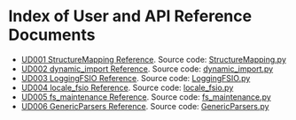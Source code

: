 # Index of User and API Reference Documents

* [UD001 StructureMapping Reference](./UD001_StructureMapping_Reference.md). Source code: [StructureMapping.py](../../StructureMapping.py)
* [UD002 dynamic_import Reference](./UD002_dynamic_import_Reference.md). Source code: [dynamic_import.py](../../dynamic_import.py)
* [UD003 LoggingFSIO Reference](./UD003_LoggingFSIO_Reference.md). Source code: [LoggingFSIO.py](../../LoggingFSIO.py)
* [UD004 locale_fsio Reference](./UD004_locale_fsio_Reference.md). Source code: [locale_fsio.py](../../locale_fsio.py)
* [UD005 fs_maintenance Reference](./UD005_fs_maintenance_Reference.md). Source code: [fs_maintenance.py](../../fs_maintenance.py)
* [UD006 GenericParsers Reference](./UD006_GenericParsers_Reference.md). Source code: [GenericParsers.py](../../GenericParsers.py)
